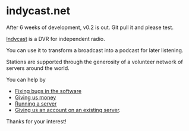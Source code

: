 # indycast.net

After 6 weeks of development, v0.2 is out. Git pull it and please test.

[Indycast](http://indycast.net) is a DVR for independent radio. 

You can use it to transform a broadcast into a podcast for later listening.

Stations are supported through the generosity of a volunteer network of servers around the world.

You can help by

 * [Fixing bugs in the software](https://github.com/kristopolous/DRR/issues)
 * [Giving us money](https://github.com/kristopolous/DRR/wiki/Donating-Money)
 * [Running a server](https://github.com/kristopolous/DRR/wiki/Join-the-Federation)
 * [Giving us an account on an existing server](https://github.com/kristopolous/DRR/wiki/Donating-Servers).

Thanks for your interest!


